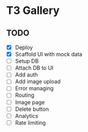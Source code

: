 # T3 Gallery

## TODO

- [x] Deploy
- [x] Scaffold UI with mock data
- [ ] Setup DB
- [ ] Attach DB to UI
- [ ] Add auth
- [ ] Add image upload
- [ ] Error managing
- [ ] Routing
- [ ] Image page
- [ ] Delete button
- [ ] Analytics
- [ ] Rate limiting
